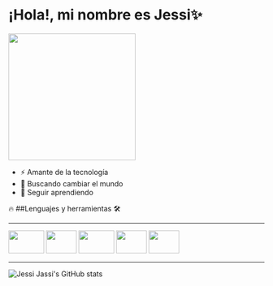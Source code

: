 # ¡Hola!, mi nombre es Jessi✨


<img src="https://image.freepik.com/free-vector/young-woman-working-laptop-illustration_39663-268.jpg" width="250" height="250" />

- ⚡ Amante de la tecnología
- 👀 Buscando cambiar el mundo
- 🙌 Seguir aprendiendo


🔥 ##Lenguajes y herramientas 🛠️
____

   <img src="https://i.giphy.com/media/ln7z2eWriiQAllfVcn/giphy.gif" width="70" height="45" /> <img src="https://media.giphy.com/media/XAxylRMCdpbEWUAvr8/giphy.gif" width="60" height="45" /> <img src="https://media.giphy.com/media/fsEaZldNC8A1PJ3mwp/giphy.gif" width="70" height="45" /> <img src="https://media.giphy.com/media/eNAsjO55tPbgaor7ma/giphy.gif" width="60" height="45" /> <img src="https://media.giphy.com/media/Ri2TUcKlaOcaDBxFpY/giphy.gif" width="60" height="45" />

____

![Jessi Jassi's GitHub stats](https://github-readme-stats.vercel.app/api?username=Jessi19Jassi&show_icons=true&theme=radical)
